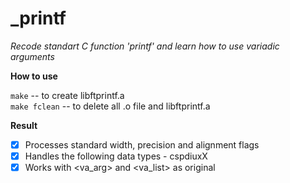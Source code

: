 # _printf
*Recode standart C function 'printf' and learn how to use variadic arguments*

**How to use** 

```make``` -- to create libftprintf.a  
```make fclean``` -- to delete all .o file and libftprintf.a

**Result**

- [x] Processes standard width, precision and alignment flags
- [x] Handles the following data types - cspdiuxX
- [x] Works with <va_arg> and <va_list> as original
